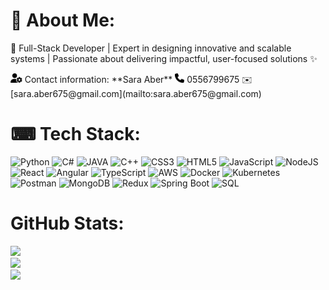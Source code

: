 # 💫 About Me:
🌟 Full-Stack Developer | Expert in designing innovative and scalable systems | Passionate about delivering impactful, user-focused solutions ✨



<img src="assets/user.png" alt="Contact Icon" height="15">
Contact information:
**Sara Aber**  
<img src="assets/phone.png" alt="Contact Icon" height="15"> 0556799675 
✉️ [sara.aber675@gmail.com](mailto:sara.aber675@gmail.com)

# ⌨ Tech Stack:
![Python](https://img.shields.io/badge/python-%2314354C.svg?style=for-the-badge&logo=python&logoColor=white) 
![C#](https://img.shields.io/badge/c%23-%23239120.svg?style=for-the-badge&logo=csharp&logoColor=white) 
![JAVA](https://img.shields.io/badge/java-%23ED8B00.svg?style=for-the-badge&logo=openjdk&logoColor=white) 
![C++](https://img.shields.io/badge/c%2B%2B-%2300599C.svg?style=for-the-badge&logo=cplusplus&logoColor=white) 
![CSS3](https://img.shields.io/badge/css3-%231572B6.svg?style=for-the-badge&logo=css3&logoColor=white) 
![HTML5](https://img.shields.io/badge/html5-%23E34F26.svg?style=for-the-badge&logo=html5&logoColor=white) 
![JavaScript](https://img.shields.io/badge/javascript-%23323330.svg?style=for-the-badge&logo=javascript&logoColor=%23F7DF1E) 
![NodeJS](https://img.shields.io/badge/node.js-6DA55F?style=for-the-badge&logo=node.js&logoColor=white) 
![React](https://img.shields.io/badge/react-%2320232a.svg?style=for-the-badge&logo=react&logoColor=%2361DAFB) 
![Angular](https://img.shields.io/badge/angular-%23DD0031.svg?style=for-the-badge&logo=angular&logoColor=white) 
![TypeScript](https://img.shields.io/badge/typescript-%2323234A.svg?style=for-the-badge&logo=typescript&logoColor=white) 
![AWS](https://img.shields.io/badge/AWS-%23FF9900.svg?style=for-the-badge&logo=amazon-aws&logoColor=white) 
![Docker](https://img.shields.io/badge/docker-%230db7ed.svg?style=for-the-badge&logo=docker&logoColor=white) 
![Kubernetes](https://img.shields.io/badge/Kubernetes-%23326ce5.svg?style=for-the-badge&logo=kubernetes&logoColor=white) 
![Postman](https://img.shields.io/badge/Postman-FF6C37?style=for-the-badge&logo=postman&logoColor=white) 
![MongoDB](https://img.shields.io/badge/mongodb-%233F9C42.svg?style=for-the-badge&logo=mongodb&logoColor=white) 
![Redux](https://img.shields.io/badge/redux-%23593D88.svg?style=for-the-badge&logo=redux&logoColor=white) 
![Spring Boot](https://img.shields.io/badge/Spring_Boot-%236DB33F.svg?style=for-the-badge&logo=spring&logoColor=white) 
![SQL](https://img.shields.io/badge/SQL-%2307405E.svg?style=for-the-badge&logo=postgresql&logoColor=white)

#  GitHub Stats:
![](https://github-readme-stats.vercel.app/api?username=ABERsara&theme=dark&hide_border=false&include_all_commits=false&count_private=false)<br/>
![](https://github-readme-streak-stats.herokuapp.com/?user=ABERsara&theme=dark&hide_border=false)<br/>
![](https://github-readme-stats.vercel.app/api/top-langs/?username=ABERsara&theme=dark&hide_border=false&include_all_commits=false&count_private=false&layout=compact)
